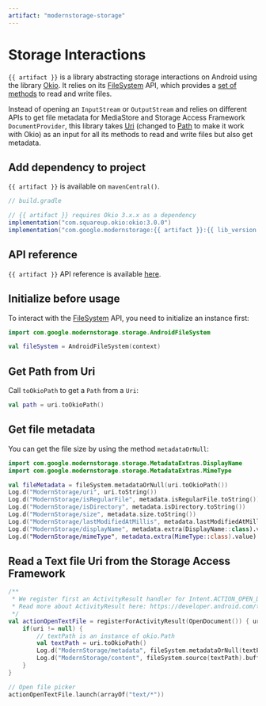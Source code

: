 ```yaml
---
artifact: "modernstorage-storage"
---
```


# Storage Interactions

`{{ artifact }}` is a library abstracting storage interactions on Android using the library
[Okio][okio_website]. It relies on its [FileSystem][okio_filesystem_guide] API, which provides a
[set of methods][okio_filesystem_api] to read and write files.

Instead of opening an `InputStream` or `OutputStream` and relies on different APIs to get file
metadata for MediaStore and Storage Access Framework `DocumentProvider`, this library takes
[Uri][uri_api] (changed to [Path][okio_path_api] to make it work with Okio) as an input for all its
methods to read and write files but also get metadata.

## Add dependency to project

`{{ artifact }}` is available on `mavenCentral()`.

```groovy
// build.gradle

// {{ artifact }} requires Okio 3.x.x as a dependency
implementation("com.squareup.okio:okio:3.0.0")
implementation("com.google.modernstorage:{{ artifact }}:{{ lib_version }}")
```

## API reference
`{{ artifact }}` API reference is available [here][api_reference].

## Initialize before usage
To interact with the [FileSystem][okio_filesystem_guide] API, you need to initialize an instance
first:

```kotlin
import com.google.modernstorage.storage.AndroidFileSystem

val fileSystem = AndroidFileSystem(context)
```

## Get Path from Uri
Call `toOkioPath` to get a `Path` from a `Uri`:

```kotlin
val path = uri.toOkioPath()
```

## Get file metadata
You can get the file size by using the method `metadataOrNull`:

```kotlin
import com.google.modernstorage.storage.MetadataExtras.DisplayName
import com.google.modernstorage.storage.MetadataExtras.MimeType

val fileMetadata = fileSystem.metadataOrNull(uri.toOkioPath())
Log.d("ModernStorage/uri", uri.toString())
Log.d("ModernStorage/isRegularFile", metadata.isRegularFile.toString())
Log.d("ModernStorage/isDirectory", metadata.isDirectory.toString())
Log.d("ModernStorage/size", metadata.size.toString())
Log.d("ModernStorage/lastModifiedAtMillis", metadata.lastModifiedAtMillis.toString())
Log.d("ModernStorage/displayName", metadata.extra(DisplayName::class).value)
Log.d("ModernStorage/mimeType", metadata.extra(MimeType::class).value)
```

## Read a Text file Uri from the Storage Access Framework
```kotlin
/**
 * We register first an ActivityResult handler for Intent.ACTION_OPEN_DOCUMENT
 * Read more about ActivityResult here: https://developer.android.com/training/basics/intents/result
 */
val actionOpenTextFile = registerForActivityResult(OpenDocument()) { uri ->
    if(uri != null) {
        // textPath is an instance of okio.Path
        val textPath = uri.toOkioPath()
        Log.d("ModernStorage/metadata", fileSystem.metadataOrNull(textPath).toString())
        Log.d("ModernStorage/content", fileSystem.source(textPath).buffer().readUtf8())
    }
}

// Open file picker
actionOpenTextFile.launch(arrayOf("text/*"))
```

[api_reference]: /modernstorage/api/storage/
[okio_website]: https://square.github.io/okio/
[okio_filesystem_guide]: https://square.github.io/okio/file_system/
[okio_filesystem_api]: https://square.github.io/okio/3.x/okio/okio/okio/-file-system/index.html
[uri_api]: https://developer.android.com/reference/kotlin/android/net/Uri
[okio_path_api]: https://square.github.io/okio/3.x/okio/okio/okio/-path/index.html
